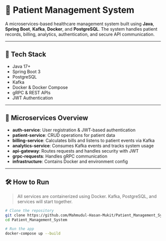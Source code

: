 # 🏥 Patient Management System

A microservices-based healthcare management system built using **Java**, **Spring Boot**, **Kafka**, **Docker**, and **PostgreSQL**. The system handles patient records, billing, analytics, authentication, and secure API communication.

---

## 🧰 Tech Stack

- Java 17+
- Spring Boot 3
- PostgreSQL
- Kafka
- Docker & Docker Compose
- gRPC & REST APIs
- JWT Authentication

---

## 🚀 Microservices Overview

- **auth-service**: User registration & JWT-based authentication
- **patient-service**: CRUD operations for patient data
- **billing-service**: Calculates bills and listens to patient events via Kafka
- **analytics-service**: Consumes Kafka events and tracks system usage
- **api-gateway**: Routes requests and handles security with JWT
- **grpc-requests**: Handles gRPC communication
- **infrastructure**: Contains Docker and environment config

---

## 🛠 How to Run

> All services are containerized using Docker. Kafka, PostgreSQL, and services will start together.

```bash
# Clone the repository
git clone https://github.com/Mahmudul-Hasan-Mukit/Patient_Management_System.git
cd Patient_Management_System

# Run the app
docker-compose up --build

